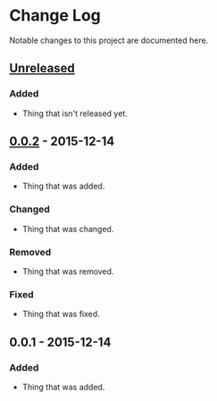 # Change Log

Notable changes to this project are documented here.


## [Unreleased]

### Added

- Thing that isn't released yet.


## [0.0.2] - 2015-12-14

### Added

- Thing that was added.

### Changed

- Thing that was changed.

### Removed

- Thing that was removed.

### Fixed

- Thing that was fixed.


## 0.0.1 - 2015-12-14

### Added

- Thing that was added.


[Unreleased]: https://github.com/FunTimeCoding/java-skeleton/compare/v0.0.2...HEAD
[0.0.2]: https://github.com/FunTimeCoding/java-skeleton/compare/v0.0.1...v0.0.2
